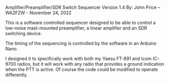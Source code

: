 Amplifier/Preamplifier/SDR Switch Sequencer Version 1.4
By: John Price – WA2FZW - November 24, 2022

This is a software controlled sequencer designed to be able
to control a low-noise mast-mounted preamplifier, a linear
amplifier and an SDR switching device.

The timing of the sequencing is controlled by the software
in an Arduino Nano.

I designed it to specifically work with both my Yaesu
FT-891 and Icom IC-9700 radios, but it will work with
any radio that provides a ground indication when the
PTT is active. Of course the code could be modified to
operate differently.
